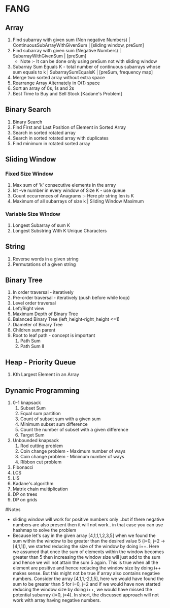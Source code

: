 # FANG

## Array
1. Find subarray with given sum (Non negative Numbers) | ContinuousSubArrayWithGivenSum | [sliding window, preSum]
2. Find subarray with given sum (Negative Numbers) | SubarrayWithGivenSum | [preSum]
    -   Note  :- It can be done only using preSum not with sliding window
3. Subarray Sum Equals K - total number of continuous subarrays whose sum equals to k | SubarraySumEqualsK | [preSum, frequency map]
4. Merge two sorted array without extra space
5. Rearrange Array Alternately in O(1) space
6. Sort an array of 0s, 1s and 2s
7. Best Time to Buy and Sell Stock [Kadane's Problem]

## Binary Search
1. Binary Search
2. Find First and Last Position of Element in Sorted Array
3. Search in sorted rotated array
4. Search in sorted rotated array with duplicates
5. Find minimum in rotated sorted array

## Sliding Window
### Fixed Size Window
1. Max sum of 'k' consecutive elements in the array
2. Ist -ve number in every window of Size K - use queue
3. Count occurrences of Anagrams :- Here ptr string len is K
4. Maximum of all subarrays of size k | Sliding Window Maximum
### Variable Size Window
1. Longest Subarray of sum K
2. Longest Substring With K Unique Characters

## String
1. Reverse words in a given string
2. Permutations of a given string

## Binary Tree
1. In order traversal - iteratively
2. Pre-order traversal - iteratively (push before while loop)
3. Level order traversal
4. Left/Right view
5. Maximum Depth of Binary Tree
6. Balanced Binary Tree (left_height-right_height <=1)
7. Diameter of Binary Tree
8. Children sum parent
9. Root to leaf path - concept is important
   1. Path Sum
   2. Path Sum II
    
## Heap - Priority Queue
1. Kth Largest Element in an Array

## Dynamic Programming
1. 0-1 knapsack
   1. Subset Sum
   2. Equal sum partition
   3. Count of subset sum with a given sum
   4. Minimum subset sum difference
   5. Count the number of subset with a given difference
   6. Target Sum
2. Unbounded knapsack
   1. Rod cutting problem
   2. Coin change problem - Maximum number of ways
   3. Coin change problem - Minimum number of ways
   4. Ribbon cut problem
3. Fibonacci
4. LCS
5. LIS
6. Kadane's algorithm
7. Matrix chain multiplication
8. DP on trees
9. DP on grids

#Notes
-  sliding window will work for positive numbers only ..but if there negative numbers are also present then it will not 
   work.. in that case you can use hashmap to solve the problem
-  Because let's say in the given array [4,1,1,1,2,3,5] when we found the sum within the window to be greater than the 
   desired value 5 (i=0, j=2 -> [4,1,1]), we started reducing the size of the window by doing i++. 
   Here we assumed that once the sum of elements within the window becomes greater than 5 then increasing the window size 
   will just add to the sum and hence we will not attain the sum 5 again. This is true when all the element are positive 
   and hence reducing the window size by doing i++ makes sense. But this might not be true if array also contains negative 
   numbers. Consider the array [4,1,1,-2,1,5], here we would have found the sum to be greater than 5 for i=0, j=2 and if 
   we would have now started reducing the window size by doing i++, we would have missed the potential subarray (i=0, j=4).
   In short, the discussed approach will not work with array having negative numbers.

